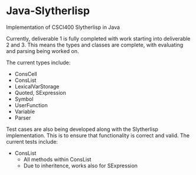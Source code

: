 # Java-Slytherlisp
Implementation of CSCI400 Slytherlisp in Java

Currently, deliverable 1 is fully completed with work starting into deliverable 2 and 3. 
This means the types and classes are complete, with evaluating and parsing being worked on.

The current types include:
- ConsCell 
- ConsList
- LexicalVarStorage
- Quoted, SExpression
- Symbol
- UserFunction
- Variable
- Parser

Test cases are also being developed along with the Slytherlisp implementation. 
This is to ensure that functionality is correct and valid. 
The current tests include:
- ConsList
  - All methods within ConsList
  - Due to inheritence, works also for SExpression

